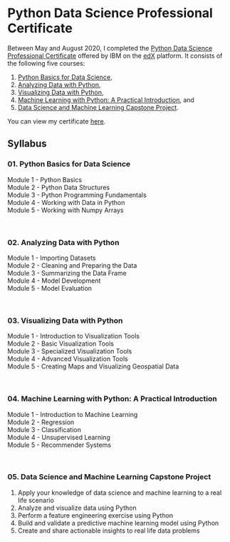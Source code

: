 # Python Data Science Professional Certificate

Between May and August 2020, I completed the [Python Data Science Professional Certificate](https://www.edx.org/professional-certificate/python-data-science) offered by IBM on the [edX](https://www.edx.org/) platform. It consists of the following five courses:

1. [Python Basics for Data Science](https://www.edx.org/course/python-basics-for-data-science),
2. [Analyzing Data with Python](https://www.edx.org/course/analyzing-data-with-python),
3. [Visualizing Data with Python](https://www.edx.org/course/visualizing-data-with-python),
4. [Machine Learning with Python: A Practical Introduction](https://www.edx.org/course/machine-learning-with-python-a-practical-introduct), and
5. [Data Science and Machine Learning Capstone Project](https://www.edx.org/course/data-science-and-machine-learning-capstone-project).

You can view my certificate [here](https://credentials.edx.org/credentials/b420d4caca7646248e899be7c2bcbd70/).


## Syllabus

### 01. Python Basics for Data Science

Module 1 - Python Basics <br>
Module 2 - Python Data Structures <br>
Module 3 - Python Programming Fundamentals <br>
Module 4 - Working with Data in Python <br>
Module 5 - Working with Numpy Arrays <br>

<br>

### 02. Analyzing Data with Python

Module 1 - Importing Datasets <br>
Module 2 - Cleaning and Preparing the Data <br>
Module 3 - Summarizing the Data Frame <br>
Module 4 - Model Development <br>
Module 5 - Model Evaluation <br>

<br>

### 03. Visualizing Data with Python

Module 1 - Introduction to Visualization Tools <br>
Module 2 - Basic Visualization Tools <br>
Module 3 - Specialized Visualization Tools <br>
Module 4 - Advanced Visualization Tools <br>
Module 5 - Creating Maps and Visualizing Geospatial Data <br>

<br>

### 04. Machine Learning with Python: A Practical Introduction

Module 1 - Introduction to Machine Learning <br>
Module 2 - Regression <br>
Module 3 - Classification <br>
Module 4 - Unsupervised Learning <br>
Module 5 - Recommender Systems <br>

<br>

### 05. Data Science and Machine Learning Capstone Project

1. Apply your knowledge of data science and machine learning to a real life scenario <br>
2. Analyze and visualize data using Python <br>
3. Perform a feature engineering exercise using Python <br>
4. Build and validate a predictive machine learning model using Python <br>
5. Create and share actionable insights to real life data problems
